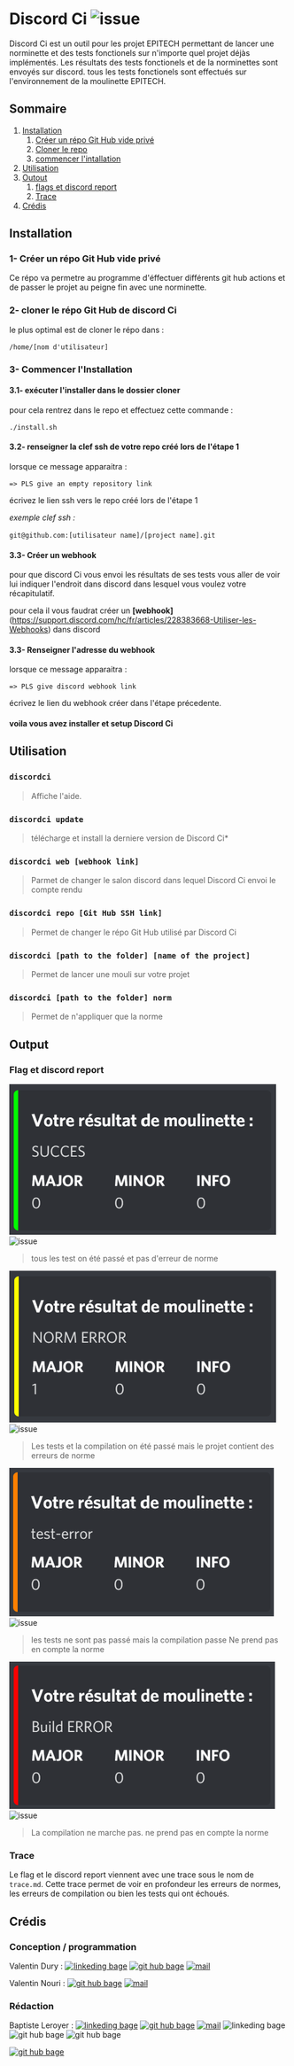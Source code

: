 
# Discord Ci ![issue](https://img.shields.io/github/issues/vavarier/install-discord-action?label=Discordci%20issue%27s&style=for-the-badge)

Discord Ci est un outil pour les projet EPITECH permettant de lancer une norminette et des tests fonctionels sur n'importe quel projet déjàs implémentés.
Les résultats des tests fonctionels et de la norminettes sont envoyés sur discord.
tous les tests fonctionels sont effectués sur l'environnement de la moulinette EPITECH.

## Sommaire

1. [Installation](#installation0)
	1. [Créer un répo Git Hub vide privé](#installation1)
	2. [Cloner le repo](#installation2)
	3. [commencer l'intallation](#installation3)
2. [Utilisation](#utilisation)
3. [Outout](#output)
    1. [flags et discord report](#output1)
    2. [Trace](#output2)
4. [Crédis](#credis)

## Installation <a name="installation0"></a>

### 1- Créer un répo Git Hub vide privé <a name="installation1"></a>

Ce répo va permetre au programme d'éffectuer différents git hub actions et de passer le projet au peigne fin avec une norminette.

### 2- cloner le répo Git Hub de discord Ci <a name="installation2"></a>

le plus optimal est de cloner le répo dans :
```
/home/[nom d'utilisateur]
```

### 3- Commencer l'Installation <a name="installation3"></a>

#### 3.1- exécuter l'installer dans le dossier cloner

pour cela rentrez dans le repo et effectuez cette commande :
```bas
./install.sh
```

#### 3.2- renseigner la clef ssh de votre repo créé lors de l'étape 1

lorsque ce message apparaitra :
```
=> PLS give an empty repository link
```
écrivez le lien ssh vers le repo créé lors de l'étape 1

_exemple_ _clef_ _ssh_ _:_

``git@github.com:[utilisateur name]/[project name].git``

#### 3.3- Créer un webhook

pour que discord Ci vous envoi les résultats de ses tests vous aller de voir lui indiquer l'endroit dans discord dans lesquel vous voulez votre récapitulatif.

pour cela il vous faudrat créer un **[webhook]**(https://support.discord.com/hc/fr/articles/228383668-Utiliser-les-Webhooks) dans discord

#### 3.3- Renseigner l'adresse du webhook

lorsque ce message apparaitra :
```
=> PLS give discord webhook link
```

écrivez le lien du webhook créer dans l'étape précedente.

#### voila vous avez installer et setup Discord Ci

## Utilisation <a name="utilisation"></a>

### ``discordci``

> Affiche l'aide.

### ``discordci update``

> télécharge et install la derniere version de Discord Ci*

### ``discordci web [webhook link]``

> Parmet de changer le salon discord dans lequel Discord Ci envoi le compte rendu

### ``discordci repo [Git Hub SSH link]``

> Permet de changer le répo Git Hub utilisé par Discord Ci

### ``discordci [path to the folder] [name of the project]``

> Permet de lancer une mouli sur votre projet

### ``discordci [path to the folder] norm``

> Permet de n'appliquer que la norme

## Output <a name="output"></a>

### Flag et discord report <a name="output1"></a>

![green_discord_report](https://github.com/vavarier/install-discord-action/blob/main/readme-src/green_discord_report.png)
![issue](https://img.shields.io/badge/mouli-success-light--green?style=for-the-badge&logo=Cachet)
> tous les test on été passé et pas d'erreur de norme

![yellow_discord_report](https://github.com/vavarier/install-discord-action/blob/main/readme-src/yellow_discord_report.png)
![issue](https://img.shields.io/badge/mouli-norm%20error-ffff00?style=for-the-badge&logo=Swagger)
> Les tests et la compilation on été passé mais le projet contient des erreurs de norme

![orange_discord_report](https://github.com/vavarier/install-discord-action/blob/main/readme-src/orange_discord_report.png)
![issue](https://img.shields.io/badge/mouli-test%20error-ff7f00?style=for-the-badge&logo=Speedtest)
> les tests ne sont pas passé mais la compilation passe
> Ne prend pas en compte la norme

![red_discord_report](https://github.com/vavarier/install-discord-action/blob/main/readme-src/red_discord_report.png)
![issue](https://img.shields.io/badge/mouli-build%20error-ff0000?style=for-the-badge&logo=ZeroMQ)
> La compilation ne marche pas.
> ne prend pas en compte la norme

### Trace <a name="output2"></a>

Le flag et le discord report viennent avec une trace sous le nom de ``trace.md``.
Cette trace permet de voir en profondeur les erreurs de normes, les erreurs de compilation ou bien les tests qui ont échoués.


## Crédis <a name="credis"></a>

### Conception / programmation

Valentin Dury :
[![linkeding bage](https://img.shields.io/badge/-linkedind-0A66C2?logo=linkedin&style=for-the-badge)](https://www.linkedin.com/in/valentin-dury/)
[![git hub bage](https://img.shields.io/badge/-GitHub-181717?logo=GitHub&style=for-the-badge)](https://github.com/Ardorax)
[![mail](https://img.shields.io/badge/-Mail-0078D4?logo=Microsoft-Outlook&style=for-the-badge)](mailto:valentin.dury@epitech.eu)

Valentin Nouri :
[![git hub bage](https://img.shields.io/badge/-GitHub-181717?logo=GitHub&style=for-the-badge)](https://github.com/)
[![mail](https://img.shields.io/badge/-Mail-0078D4?logo=Microsoft-Outlook&style=for-the-badge)](mailto:valentin.nouri@epitech.eu)

### Rédaction

Baptiste Leroyer :
[![linkeding bage](https://img.shields.io/badge/-linkedind-0A66C2?logo=linkedin&style=for-the-badge)](https://www.linkedin.com/in/baptiste-leroyer-a69894227/)
[![git hub bage](https://img.shields.io/badge/-GitHub-181717?logo=GitHub&style=for-the-badge)](https://github.com/ZiplEix)
[![mail](https://img.shields.io/badge/-Mail-0078D4?logo=Microsoft-Outlook&style=for-the-badge)](mailto:baptiste.leroyer@epitech.eu)
![linkeding bage](https://img.shields.io/badge/-linkedind-0A66C2?logo=linkedin&style=for-the-badge)
![git hub bage](https://img.shields.io/badge/-GitHub-181717?logo=GitHub&style=for-the-badge)
![git hub bage](https://img.shields.io/badge/-Mail-0078D4?logo=Microsoft-Outlook&style=for-the-badge)

[![git hub bage](https://img.shields.io/badge/-Mail-0078D4?logo=Microsoft-Outlook&style=for-the-badge)](https://outlook.office365.com/mail/inbox/id/AAQkADBlMWRmNGYyLTQ3N2MtNDNjNC04ZjUzLTJiNjdhMjA4ZGQ1NwAQAFE8SAxE6vZPq7Iz3olDxZc%3D)

